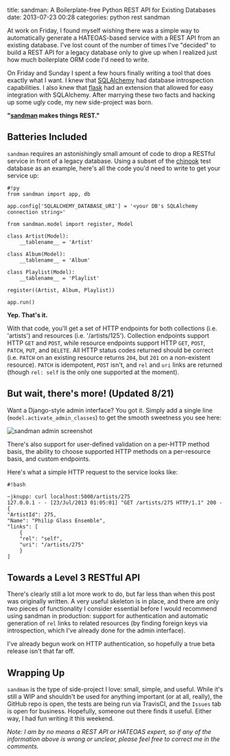 title: sandman: A Boilerplate-free Python REST API for Existing Databases
date: 2013-07-23 00:28
categories: python rest sandman

At work on Friday, I found myself wishing there was a simple way to
automatically generate a HATEOAS-based service with a REST API from an existing
database. I've lost count of the number of times I've "decided" to build a REST
API for a legacy database only to give up when I realized just how much
boilerplate ORM code I'd need to write.
<!--more-->
On Friday and Sunday I spent a few hours finally writing a tool that does exactly
what I want. I knew that [SQLAlchemy](http://www.sqlalchemy.org) had database introspection 
capabilities. I also knew that [flask](http://flask.pocoo.org) had an extension
that allowed for easy integration with SQLAlchemy. After marrying these two
facts and hacking up some ugly code, my new side-project was born.

**"[sandman](http://www.github.com/jeffknupp/sandman) makes things REST."**

## Batteries Included

`sandman` requires an astonishingly small amount of code to drop a RESTful
service in front of a legacy database. Using a subset of the [chinook](http://chinookdatabase.codeplex.com)
test database as an example, here's all the code you'd need to write to get your
service up:

    #!py
    from sandman import app, db

    app.config['SQLALCHEMY_DATABASE_URI'] = '<your DB's SQLAlchemy connection string>'

    from sandman.model import register, Model

    class Artist(Model):
        __tablename__ = 'Artist'

    class Album(Model):
        __tablename__ = 'Album'

    class Playlist(Model):
        __tablename__ = 'Playlist'

    register((Artist, Album, Playlist))

    app.run()

**Yep. That's it.**

With that code, you'll get a set of HTTP endpoints for both collections (i.e.  'artists') and 
resources (i.e. '/artists/125'). Collection endpoints support HTTP `GET` and `POST`,
while resource endpoints support HTTP `GET`, `POST`, `PATCH`, `PUT`, and `DELETE`. All
HTTP status codes returned should be correct (i.e. `PATCH` on an existing
resource returns `204`, but `201` on a non-existent resource). `PATCH` is idempotent, `POST` isn't, and `rel` and `uri` links are returned (though `rel: self` is the only one supported at the moment).

## But wait, there's more! (Updated 8/21)

Want a Django-style admin interface? You got it. Simply add a single line
(`model.activate_admin_classes`) to get the smooth sweetness you see here:

![sandman admin screenshot](/images/admin_tracks_improved.jpg)

There's also support for user-defined validation on a per-HTTP method basis, the
ability to choose supported HTTP methods on a per-resource basis, and custom
endpoints.

Here's what a simple HTTP request to the service looks like:

    #!bash

    ~jknupp: curl localhost:5000/artists/275                                            
    127.0.0.1 - - [23/Jul/2013 01:05:01] "GET /artists/275 HTTP/1.1" 200 -
    {
    "ArtistId": 275,
    "Name": "Philip Glass Ensemble",
    "links": [
        {
        "rel": "self",
        "uri": "/artists/275"
        }
    ]
## Towards a Level 3 RESTful API

There's clearly still a lot more work to do, but far less than when this post
was originally written. A very useful skeleton is in place, and there are only
two pieces of functionality I consider essential before I would recommend using
sandman in production: support for authentication and automatic generation of
`rel` links to related resources (by finding foreign keys via introspection,
which I've already done for the admin interface). 

I've already begun work on HTTP authentication, so hopefully a true beta release 
isn't that far off.

## Wrapping Up

`sandman` is the type of side-project I love: small, simple, and useful. While
it's still a WIP and shouldn't be used for anything important (or at all,
really), the GitHub repo is open, the tests are being run via TravisCI, and the
`Issues` tab is open for business. Hopefully, someone out there finds it useful.
Either way, I had fun writing it this weekend.

*Note: I am by no means a REST API or HATEOAS expert, so if any of the information above is wrong or unclear, please feel free to correct me in the comments.*
